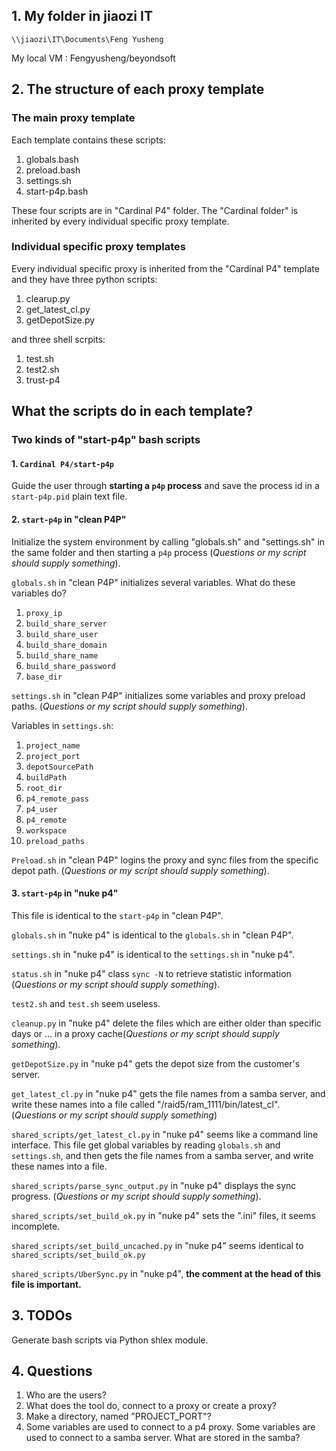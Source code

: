 ## 1. My folder in jiaozi IT

`\\jiaozi\IT\Documents\Feng Yusheng`

My local VM : Fengyusheng/beyondsoft


## 2. The structure of each proxy template

### The main proxy template

Each template contains these scripts:

1. globals.bash
2. preload.bash
3. settings.sh
4. start-p4p.bash

These four scripts are in "Cardinal P4" folder. The "Cardinal folder" is inherited by
every individual specific proxy template.

### Individual specific proxy templates

Every individual specific proxy is inherited from the "Cardinal P4" template and
they have three python scripts:

1. clearup.py
2. get_latest_cl.py
3. getDepotSize.py

and three shell scrpits:

1. test.sh
2. test2.sh
3. trust-p4

## What the scripts do in each template?

### Two kinds of "start-p4p" bash scripts

#### 1. `Cardinal P4/start-p4p`
Guide the user through **starting a `p4p` process** and save the process id in a `start-p4p.pid` plain text file.

#### 2. `start-p4p` in "clean P4P"
Initialize the system environment by calling "globals.sh" and "settings.sh" in the same folder
 and then starting a `p4p` process (*Questions or my script should supply something*).

`globals.sh` in "clean P4P" initializes several variables. What do these variables do?

1. `proxy_ip`
2. `build_share_server`
3. `build_share_user`
4. `build_share_domain`
5. `build_share_name`
6. `build_share_password`
7. `base_dir`

`settings.sh` in "clean P4P" initializes some variables and proxy preload paths. (*Questions or my script should supply something*).

Variables in `settings.sh`:
1. `project_name`
2. `project_port`
3. `depotSourcePath`
4. `buildPath`
5. `root_dir`
6. `p4_remote_pass`
7. `p4_user`
8. `p4_remote`
9. `workspace`
10. `preload_paths`

`Preload.sh` in "clean P4P" logins the proxy and sync files from the specific depot path. (*Questions or my script should supply something*).

#### 3. `start-p4p` in "nuke p4"
This file is identical to the `start-p4p` in "clean P4P".

`globals.sh` in "nuke p4" is identical to the `globals.sh` in "clean P4P".

`settings.sh` in "nuke p4" is identical to the `settings.sh` in "nuke p4".

`status.sh` in "nuke p4" class `sync -N` to retrieve statistic information (*Questions or my script should supply something*).

`test2.sh` and `test.sh` seem useless.

`cleanup.py` in "nuke p4" delete the files which are either older than specific days or ... in a proxy cache(*Questions or my script should supply something*).

`getDepotSize.py` in "nuke p4" gets the depot size from the customer's server.

`get_latest_cl.py` in "nuke p4" gets the file names from a samba server, and write these
names into a file called "/raid5/ram_1111/bin/latest_cl". (*Questions or my script should supply something*)

`shared_scripts/get_latest_cl.py` in "nuke p4" seems like a command line interface.
This file get global variables by reading `globals.sh` and `settings.sh`, and then gets the file names
from a samba server, and write these names into a file.


`shared_scripts/parse_sync_output.py` in "nuke p4" displays the sync progress. (*Questions or my script should supply something*).

`shared_scripts/set_build_ok.py` in "nuke p4" sets the ".ini" files, it seems incomplete.

`shared_scripts/set_build_uncached.py` in "nuke p4" seems identical to `shared_scripts/set_build_ok.py`

`shared_scripts/UberSync.py` in "nuke p4", **the comment at the head of this file is important.**

## 3. TODOs
Generate bash scripts via Python shlex module.

## 4. Questions

1. Who are the users?
2. What does the tool do, connect to a proxy or create a proxy?
3. Make a directory, named "PROJECT_PORT"?
4. Some variables are used to connect to a p4 proxy. Some variables are used to connect
to a samba server. What are stored in the samba?
